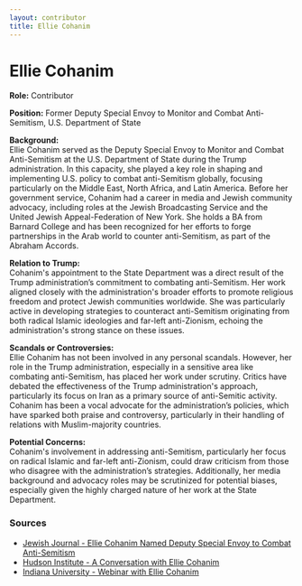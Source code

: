 ```yaml
---
layout: contributor
title: Ellie Cohanim
---
```


# Ellie Cohanim

**Role:** Contributor

**Position:** Former Deputy Special Envoy to Monitor and Combat Anti-Semitism, U.S. Department of State

**Background:**  
Ellie Cohanim served as the Deputy Special Envoy to Monitor and Combat Anti-Semitism at the U.S. Department of State during the Trump administration. In this capacity, she played a key role in shaping and implementing U.S. policy to combat anti-Semitism globally, focusing particularly on the Middle East, North Africa, and Latin America. Before her government service, Cohanim had a career in media and Jewish community advocacy, including roles at the Jewish Broadcasting Service and the United Jewish Appeal-Federation of New York. She holds a BA from Barnard College and has been recognized for her efforts to forge partnerships in the Arab world to counter anti-Semitism, as part of the Abraham Accords.

**Relation to Trump:**  
Cohanim's appointment to the State Department was a direct result of the Trump administration’s commitment to combating anti-Semitism. Her work aligned closely with the administration's broader efforts to promote religious freedom and protect Jewish communities worldwide. She was particularly active in developing strategies to counteract anti-Semitism originating from both radical Islamic ideologies and far-left anti-Zionism, echoing the administration's strong stance on these issues.

**Scandals or Controversies:**  
Ellie Cohanim has not been involved in any personal scandals. However, her role in the Trump administration, especially in a sensitive area like combating anti-Semitism, has placed her work under scrutiny. Critics have debated the effectiveness of the Trump administration's approach, particularly its focus on Iran as a primary source of anti-Semitic activity. Cohanim has been a vocal advocate for the administration’s policies, which have sparked both praise and controversy, particularly in their handling of relations with Muslim-majority countries.

**Potential Concerns:**  
Cohanim's involvement in addressing anti-Semitism, particularly her focus on radical Islamic and far-left anti-Zionism, could draw criticism from those who disagree with the administration’s strategies. Additionally, her media background and advocacy roles may be scrutinized for potential biases, especially given the highly charged nature of her work at the State Department.

### Sources
- [Jewish Journal - Ellie Cohanim Named Deputy Special Envoy to Combat Anti-Semitism](https://www.jewishjournal.com)
- [Hudson Institute - A Conversation with Ellie Cohanim](https://www.hudson.org)
- [Indiana University - Webinar with Ellie Cohanim](https://isca.indiana.edu)
